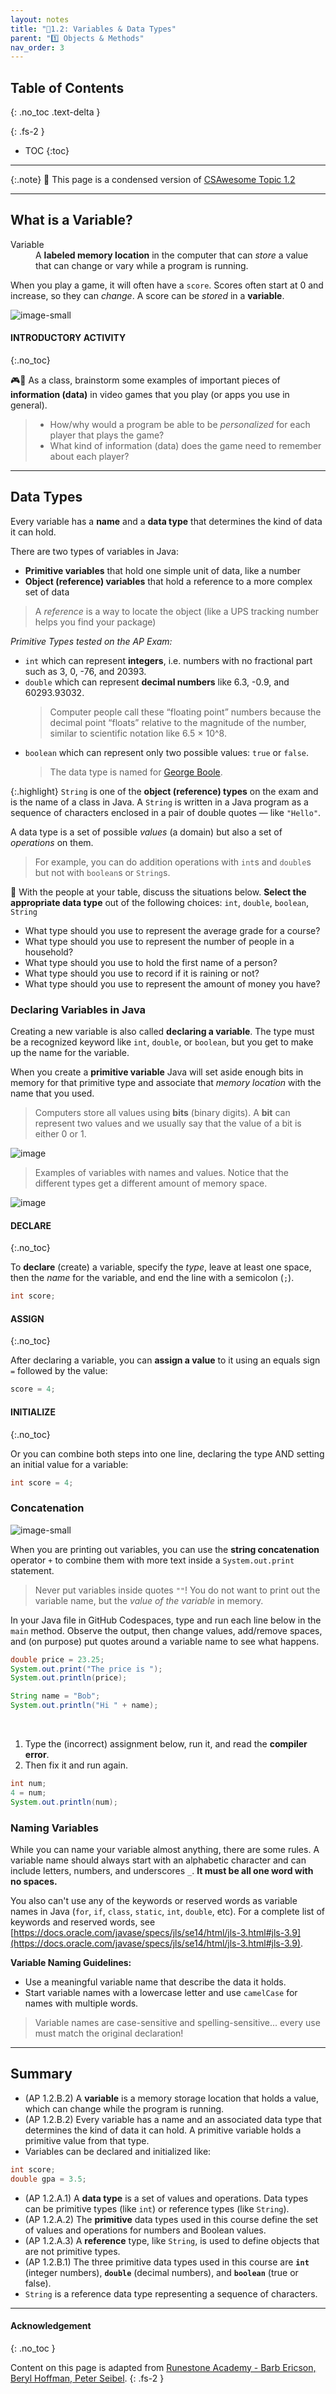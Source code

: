 ```yaml
---
layout: notes
title: "📓1.2: Variables & Data Types" 
parent: "1️⃣ Objects & Methods"
nav_order: 3
---
```


## Table of Contents
{: .no_toc .text-delta }

{: .fs-2 }
- TOC
{:toc}

---

{:.note}
📖 This page is a condensed version of [CSAwesome Topic 1.2](https://runestone.academy/ns/books/published/csawesome2/topic-1-2-variables.html) 

---

## What is a Variable?

<html>
<dl>
 <dt>Variable</dt>
 <dd>A <strong>labeled memory location</strong> in the computer that can <em>store</em> a value that can change or vary while a program is running.
 </dd>
</dl>
</html>

When you play a game, it will often have a `score`. Scores often start at 0 and increase, so they can _change_. A score can be _stored_ in a **variable**.

![image-small](Figures/pongScore.png)

#### INTRODUCTORY ACTIVITY
{:.no_toc}

<div class="task" markdown="block">

🎮📱 As a class, brainstorm some examples of important pieces of **information (data)** in video games that you play (or apps you use in general).

> * How/why would a program be able to be _personalized_ for each player that plays the game?
> * What kind of information (data) does the game need to remember about each player?

</div>

---

## Data Types

Every variable has a **name** and a **data type** that determines the kind of data it can hold. 

<div class="important" markdown="block">
There are two types of variables in Java: 
 
* **Primitive variables** that hold one simple unit of data, like a number
* **Object (reference) variables** that hold a reference to a more complex set of data 
 > A _reference_ is a way to locate the object (like a UPS tracking number helps you find your package)
 
</div>

_Primitive Types tested on the AP Exam:_
- `int` which can represent **integers**, i.e. numbers with no fractional part such as 3, 0, -76, and 20393.
- `double` which can represent **decimal numbers** like 6.3, -0.9, and 60293.93032.
  > Computer people call these “floating point” numbers because the decimal point “floats” relative to the magnitude of the number, similar to scientific notation like 6.5 × 10^8. 
- `boolean` which can represent only two possible values: `true` or `false`.
  > The data type is named for [George Boole](https://en.wikipedia.org/wiki/George_Boole).

{:.highlight}
`String` is one of the **object (reference) types** on the exam and is the name of a class in Java. A `String` is written in a Java program as a sequence of characters enclosed in a pair of double quotes — like `"Hello"`. 

A data type is a set of possible _values_ (a domain) but also a set of _operations_ on them. 
> For example, you can do addition operations with `int`s and `double`s but not with `boolean`s or `String`s.

<div class="task" markdown="block">

💬 With the people at your table, discuss the situations below. **Select the appropriate data type** out of the following choices: `int`, `double`, `boolean`, `String`
 
- What type should you use to represent the average grade for a course?  
- What type should you use to represent the number of people in a household?  
- What type should you use to hold the first name of a person?  
- What type should you use to record if it is raining or not?  
- What type should you use to represent the amount of money you have?  

</div>

### Declaring Variables in Java

Creating a new variable is also called **declaring a variable**. The type must be a recognized keyword like `int`, `double`, or `boolean`, but you get to make up the name for the variable. 

When you create a **primitive variable** Java will set aside enough bits in memory for that primitive type and associate that _memory location_ with the name that you used.
> Computers store all values using **bits** (binary digits). A **bit** can represent two values and we usually say that the value of a bit is either 0 or 1. 

![image](Figures/typesAndSpace.png)
> Examples of variables with names and values. Notice that the different types get a different amount of memory space.

![image](Figures/variables.png)

<div class="important" markdown="block">

#### DECLARE
{:.no_toc}

To **declare** (create) a variable, specify the _type_, leave at least one space, then the _name_ for the variable, and end the line with a semicolon (`;`). 

```java
int score;
````

#### ASSIGN
{:.no_toc}

After declaring a variable, you can **assign a value** to it using an equals sign `=` followed by the value:

```java
score = 4;
```

#### INITIALIZE
{:.no_toc}

Or you can combine both steps into one line, declaring the type AND setting an initial value for a variable:

```java
int score = 4;
```

</div>

### Concatenation

![image-small](Figures/concatenation.png)

When you are printing out variables, you can use the **string concatenation** operator ``+`` to combine them with more text inside a `System.out.print` statement. 
> Never put variables inside quotes ``""``! You do not want to print out the variable name, but the *value of the variable* in memory. 

<div class="task" markdown="block">

In your Java file in GitHub Codespaces, type and run each line below in the `main` method. Observe the output, then change values, add/remove spaces, and (on purpose) put quotes around a variable name to see what happens.

```java
double price = 23.25;
System.out.print("The price is ");
System.out.println(price);

String name = "Bob";
System.out.println("Hi " + name);
```

</div>

<br>

<div class="task" markdown="block">


1. Type the (incorrect) assignment below, run it, and read the **compiler error**.
2. Then fix it and run again.

```java
int num;
4 = num;           
System.out.println(num);
```

</div>


### Naming Variables

While you can name your variable almost anything, there are some rules. A variable name should always start with an alphabetic character and can include letters, numbers, and underscores `_`. **It must be all one word with no spaces.**

You also can't use any of the keywords or reserved words as variable names in Java (`for`, `if`, `class`, `static`, `int`, `double`, etc). For a complete list of keywords and reserved words, see [https://docs.oracle.com/javase/specs/jls/se14/html/jls-3.html#jls-3.9](https://docs.oracle.com/javase/specs/jls/se14/html/jls-3.html#jls-3.9).

<div class="important" markdown="block">

**Variable Naming Guidelines:**

* Use a meaningful variable name that describe the data it holds.
* Start variable names with a lowercase letter and use `camelCase` for names with multiple words.
 > Variable names are case-sensitive and spelling-sensitive... every use must match the original declaration!

</div>

<!--
#### Debugging Challenge : Weather Report

Debug the following code that reads out a weather report. Make sure the data types match the values put into the variables. Can you find all the bugs and get the code to run? Work with a programming buddy if you get stuck.

<div class="task" markdown="block">

**Coding Challenge (Codespaces)**
Type these **inside your `main` method** (or adapt to your file). The lines contain multiple bugs (types, capitalization, quotes, semicolons). Fix them so the program prints a coherent weather report.

```java
int temperature = 70.5;
double tvChannel = 101;
boolean sunny = 1

System.out.print("Welcome to the weather report on Channel ")
System.out.println(TVchannel);
System.out.print("The temperature today is );
System.out.println(tempurature);
System.out.print("Is it sunny today? ");
System.out.println(sunny);
```

*Target output (example):*

```
Welcome to the weather report on Channel 101
The temperature today is 70.5
Is it sunny today? true
```

</div>

---

#### Groupwork Coding Challenge : Mad Libs

Have you ever played MAD LIBS? In this game, you first choose words by prompts like “a color” or “a plural noun,” and then those words are filled into a story to make it wacky!

<div class="task" markdown="block">

**Pair Activity (Codespaces)**

1. Declare and initialize the variables, then print the poem using concatenation.
2. Replace the placeholder words with your own.
3. Create your own silly poem using **at least 5 new `String` variables**.
4. (Optional) Explore user input later with the Java `Scanner` class: <a href="https://www.w3schools.com/java/java_user_input.asp" target="_blank">Scanner class</a>.

```java
// Fill these in with your words (don’t peek at the poem yet)
String pluralNoun1 = "Replace";
String color1 = "Replace";
String color2 = "Replace";
String food = "Replace";
String pluralNoun2 = "Replace";

// Poem
System.out.println("Roses are " + color1);
System.out.println(pluralNoun1 + " are " + color2);
System.out.println("I like " + food);
System.out.println("Do " + pluralNoun2 + " like them too?");
```

</div>
-->

---

## Summary

* (AP 1.2.B.2) A **variable** is a memory storage location that holds a value, which can change while the program is running.
* (AP 1.2.B.2) Every variable has a name and an associated data type that determines the kind of data it can hold. A primitive variable holds a primitive value from that type.
* Variables can be declared and initialized like:

```java
int score;
double gpa = 3.5;
```

* (AP 1.2.A.1) A **data type** is a set of values and operations. Data types can be primitive types (like `int`) or reference types (like `String`).
* (AP 1.2.A.2) The **primitive** data types used in this course define the set of values and operations for numbers and Boolean values.
* (AP 1.2.A.3) A **reference** type, like `String`, is used to define objects that are not primitive types.
* (AP 1.2.B.1) The three primitive data types used in this course are **`int`** (integer numbers), **`double`** (decimal numbers), and **`boolean`** (true or false).
* `String` is a reference data type representing a sequence of characters.

---

#### Acknowledgement
{: .no_toc }

Content on this page is adapted from [Runestone Academy - Barb Ericson, Beryl Hoffman, Peter Seibel](https://runestone.academy/ns/books/published/csawesome2/csawesome2.html).
{: .fs-2 }
